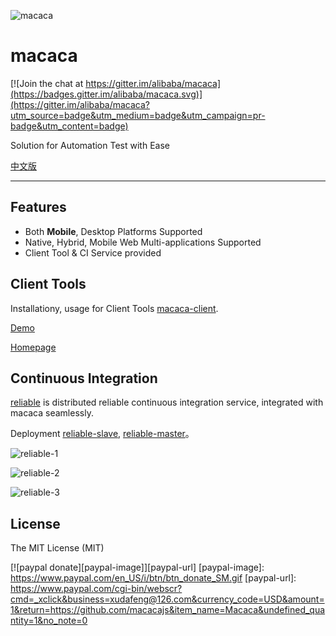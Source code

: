 ![macaca](https://avatars.githubusercontent.com/u/12892132?v=3&s=150)

# macaca

[![Join the chat at https://gitter.im/alibaba/macaca](https://badges.gitter.im/alibaba/macaca.svg)](https://gitter.im/alibaba/macaca?utm_source=badge&utm_medium=badge&utm_campaign=pr-badge&utm_content=badge)

Solution for Automation Test with Ease

[中文版](README.zh.md)

---

## Features

- Both **Mobile**, Desktop Platforms Supported
- Native, Hybrid, Mobile Web Multi-applications Supported
- Client Tool & CI Service provided

## Client Tools

Installationy, usage for Client Tools [macaca-client](https://github.com/macacajs/macaca-client).

[Demo](https://os.alipayobjects.com/rmsportal/AupRcQdJrzTdOnd.gif)

[Homepage](https://macacajs.github.io/macaca)

## Continuous Integration

[reliable](https://reliablejs.github.io) is distributed reliable continuous integration service, integrated with macaca seamlessly.

Deployment [reliable-slave](https://github.com/macacajs/reliable-slave), [reliable-master](https://github.com/reliablejs/reliable-master)。

![reliable-1](http://ww1.sinaimg.cn/large/6d308bd9gw1f1ygp19gllj20xl0oldna.jpg)

![reliable-2](http://ww3.sinaimg.cn/large/6d308bd9gw1f1ygp26ocej20wr0j2tcz.jpg)

![reliable-3](http://ww4.sinaimg.cn/large/6d308bd9gw1f1yr1jy4ohj20qj0jzgn4.jpg)

## License

The MIT License (MIT)

[![paypal donate][paypal-image]][paypal-url]
[paypal-image]: https://www.paypal.com/en_US/i/btn/btn_donate_SM.gif
[paypal-url]: https://www.paypal.com/cgi-bin/webscr?cmd=_xclick&business=xudafeng@126.com&currency_code=USD&amount=1&return=https://github.com/macacajs&item_name=Macaca&undefined_quantity=1&no_note=0
